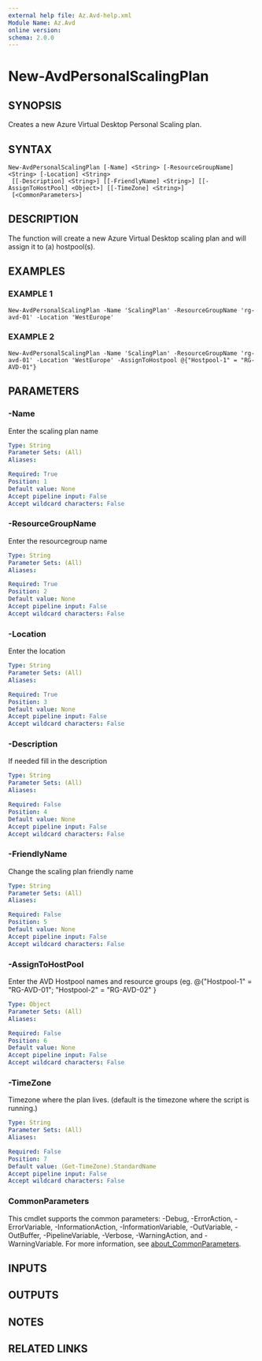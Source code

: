 ```yaml
---
external help file: Az.Avd-help.xml
Module Name: Az.Avd
online version:
schema: 2.0.0
---
```


# New-AvdPersonalScalingPlan

## SYNOPSIS
Creates a new Azure Virtual Desktop Personal Scaling plan.

## SYNTAX

```
New-AvdPersonalScalingPlan [-Name] <String> [-ResourceGroupName] <String> [-Location] <String>
 [[-Description] <String>] [[-FriendlyName] <String>] [[-AssignToHostPool] <Object>] [[-TimeZone] <String>]
 [<CommonParameters>]
```

## DESCRIPTION
The function will create a new Azure Virtual Desktop scaling plan and will assign it to (a) hostpool(s).

## EXAMPLES

### EXAMPLE 1
```
New-AvdPersonalScalingPlan -Name 'ScalingPlan' -ResourceGroupName 'rg-avd-01' -Location 'WestEurope'
```

### EXAMPLE 2
```
New-AvdPersonalScalingPlan -Name 'ScalingPlan' -ResourceGroupName 'rg-avd-01' -Location 'WestEurope' -AssignToHostpool @{"Hostpool-1" = "RG-AVD-01"}
```

## PARAMETERS

### -Name
Enter the scaling plan name

```yaml
Type: String
Parameter Sets: (All)
Aliases:

Required: True
Position: 1
Default value: None
Accept pipeline input: False
Accept wildcard characters: False
```

### -ResourceGroupName
Enter the resourcegroup name

```yaml
Type: String
Parameter Sets: (All)
Aliases:

Required: True
Position: 2
Default value: None
Accept pipeline input: False
Accept wildcard characters: False
```

### -Location
Enter the location

```yaml
Type: String
Parameter Sets: (All)
Aliases:

Required: True
Position: 3
Default value: None
Accept pipeline input: False
Accept wildcard characters: False
```

### -Description
If needed fill in the description

```yaml
Type: String
Parameter Sets: (All)
Aliases:

Required: False
Position: 4
Default value: None
Accept pipeline input: False
Accept wildcard characters: False
```

### -FriendlyName
Change the scaling plan friendly name

```yaml
Type: String
Parameter Sets: (All)
Aliases:

Required: False
Position: 5
Default value: None
Accept pipeline input: False
Accept wildcard characters: False
```

### -AssignToHostPool
Enter the AVD Hostpool names and resource groups (eg.
@{"Hostpool-1" = "RG-AVD-01"; "Hostpool-2" = "RG-AVD-02" }

```yaml
Type: Object
Parameter Sets: (All)
Aliases:

Required: False
Position: 6
Default value: None
Accept pipeline input: False
Accept wildcard characters: False
```

### -TimeZone
Timezone where the plan lives.
(default is the timezone where the script is running.)

```yaml
Type: String
Parameter Sets: (All)
Aliases:

Required: False
Position: 7
Default value: (Get-TimeZone).StandardName
Accept pipeline input: False
Accept wildcard characters: False
```

### CommonParameters
This cmdlet supports the common parameters: -Debug, -ErrorAction, -ErrorVariable, -InformationAction, -InformationVariable, -OutVariable, -OutBuffer, -PipelineVariable, -Verbose, -WarningAction, and -WarningVariable. For more information, see [about_CommonParameters](http://go.microsoft.com/fwlink/?LinkID=113216).

## INPUTS

## OUTPUTS

## NOTES

## RELATED LINKS
